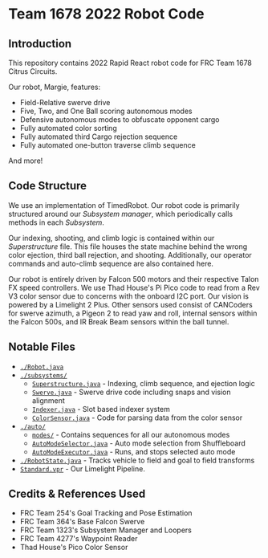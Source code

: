 # Team 1678 2022 Robot Code
## Introduction
This repository contains 2022 Rapid React robot code for FRC Team 1678 Citrus Circuits.  

Our robot, Margie, features:
- Field-Relative swerve drive
- Five, Two, and One Ball scoring autonomous modes
- Defensive autonomous modes to obfuscate opponent cargo
- Fully automated color sorting
- Fully automated third Cargo rejection sequence
- Fully automated one-button traverse climb sequence

And more!

## Code Structure
We use an implementation of TimedRobot.  Our robot code is primarily structured around our *Subsystem manager*, which periodically calls methods in each *Subsystem*.  

Our indexing, shooting, and climb logic is contained within our *Superstructure* file.  This file houses the state machine behind the wrong color ejection, third ball rejection, and shooting.  Additionally, our operator commands and auto-climb sequence are also contained here.

Our robot is entirely driven by Falcon 500 motors and their respective Talon FX speed controllers.  We use Thad House's Pi Pico code to read from a Rev V3 color sensor due to concerns with the onboard I2C port.  Our vision is powered by a Limelight 2 Plus.  Other sensors used consist of CANCoders for swerve azimuth, a Pigeon 2 to read yaw and roll, internal sensors within the Falcon 500s, and IR Break Beam sensors within the ball tunnel.

## Notable Files
- [`./Robot.java`](/src/main/java/com/team1678/frc2022/Robot.java)
- [`./subsystems/`](src/main/java/com/team1678/frc2022/subsystems)
	- [`Superstructure.java`](src/main/java/com/team1678/frc2022/subsystems/Superstructure.java) - Indexing, climb sequence, and ejection logic
	- [`Swerve.java`](src/main/java/com/team1678/frc2022/subsystems/Swerve.java) - Swerve drive code including snaps and vision alignment
	- [`Indexer.java`](src/main/java/com/team1678/frc2022/subsystems/Indexer.java) - Slot based indexer system
	- [`ColorSensor.java`](src/main/java/com/team1678/frc2022/subsystems/ColorSensor.java) - Code for parsing data from the color sensor
- [`./auto/`](src/main/java/com/team1678/frc2022/auto)
	- [`modes/`](src/main/java/com/team1678/frc2022/auto/modes) - Contains sequences for all our autonomous modes
	- [`AutoModeSelector.java`](src/main/java/com/team1678/frc2022/auto/AutoModeSelector.java) - Auto mode selection from Shuffleboard
	- [`AutoModeExecutor.java`](src/main/java/com/team1678/frc2022/auto/AutoModeExecutor.java) -  Runs, and stops selected auto mode
- [`./RobotState.java`](src/main/java/com/team1678/frc2022/RobotState.java) - Tracks vehicle to field and goal to field transforms
- [`Standard.vpr`](Standard.vpr) - Our Limelight Pipeline.
## Credits & References Used
- FRC Team 254's Goal Tracking and Pose Estimation
- FRC Team 364's Base Falcon Swerve
- FRC Team 1323's Subsystem Manager and Loopers
- FRC Team 4277's Waypoint Reader
- Thad House's Pico Color Sensor

